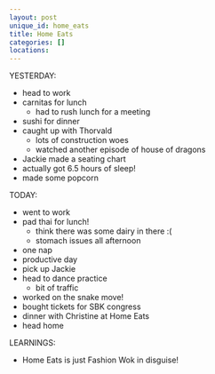 ```yaml
---
layout: post
unique_id: home_eats
title: Home Eats
categories: []
locations: 
---
```


YESTERDAY:
* head to work
* carnitas for lunch
  * had to rush lunch for a meeting
* sushi for dinner
* caught up with Thorvald
  * lots of construction woes
  * watched another episode of house of dragons
* Jackie made a seating chart
* actually got 6.5 hours of sleep!
* made some popcorn

TODAY:
* went to work
* pad thai for lunch!
  * think there was some dairy in there :(
  * stomach issues all afternoon
* one nap
* productive day
* pick up Jackie
* head to dance practice
  * bit of traffic
* worked on the snake move!
* bought tickets for SBK congress
* dinner with Christine at Home Eats
* head home

LEARNINGS:
* Home Eats is just Fashion Wok in disguise!
